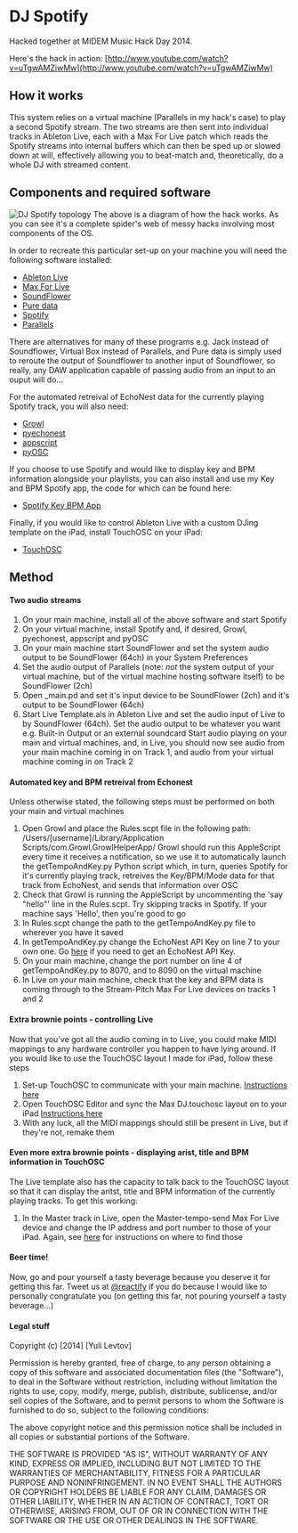 DJ Spotify
==========

Hacked together at MIDEM Music Hack Day 2014. 

Here's the hack in action: [http://www.youtube.com/watch?v=uTgwAMZiwMw](http://www.youtube.com/watch?v=uTgwAMZiwMw)

## How it works
This system relies on a virtual machine (Parallels in my hack's case) to play a second Spotify stream. The two streams are then sent into individual tracks in Ableton Live, each with a Max For Live patch which reads the Spotify streams into internal buffers which can then be sped up or slowed down at will, effectively allowing you to beat-match and, theoretically, do a whole DJ with streamed content. 

## Components and required software
![DJ Spotify topology](http://reactifymusic.com/wp-content/uploads/2014/02/DJ-Spotify-diagram-1.jpg)
The above is a diagram of how the hack works. As you can see it's a complete spider's web of messy hacks involving most components of the OS.

In order to recreate this particular set-up on your machine you will need the following software installed:
- [Ableton Live](https://www.ableton.com/)
- [Max For Live](https://www.ableton.com/en/live/max-for-live/)
- [SoundFlower](http://cycling74.com/soundflower-landing-page/)
- [Pure data](http://puredata.info/)
- [Spotify](https://www.spotify.com/us/download/)
- [Parallels](http://www.parallels.com/)

There are alternatives for many of these programs e.g. Jack instead of Soundflower, Virtual Box instead of Parallels, and Pure data is simply used to reroute the output of Soundflower to another input of Soundflower, so really, any DAW application capable of passing audio from an input to an ouput will do...

For the automated retreival of EchoNest data for the currently playing Spotify track, you will also need:
- [Growl](http://growl.info/)
- [pyechonest](https://github.com/echonest/pyechonest)
- [appscript](https://pypi.python.org/pypi/appscript)
- [pyOSC](https://pypi.python.org/pypi/pyOSC)

If you choose to use Spotify and would like to display key and BPM information alongside your playlists, you can also install and use my Key and BPM Spotify app, the code for which can be found here:
- [Spotify Key BPM App](https://github.com/reactify/spotify-key-bpm)

Finally, if you would like to control Ableton Live with a custom DJing template on the iPad, install TouchOSC on your iPad:
- [TouchOSC](http://hexler.net/software/touchosc)

## Method
#### Two audio streams
1. On your main machine, install all of the above software and start Spotify
2. On your virtual machine, install Spotify and, if desired, Growl, pyechonest, appscript and pyOSC
3. On your main machine start SoundFlower and set the system audio output to be SoundFlower (64ch) in your System Preferences
4. Set the audio output of Parallels (note: *not* the system output of your virtual machine, but of the virtual machine hosting software itself) to be SoundFlower (2ch)
5. Open _main.pd and set it's input device to be SoundFlower (2ch) and it's output to be SoundFlower (64ch)
6. Start Live Template.als in Ableton Live and set the audio input of Live to by SoundFlower (64ch). Set the audio output to be whatever you want e.g. Built-in Output or an external soundcard
Start audio playing on your main and virtual machines, and, in Live, you should now see audio from your main machine coming in on Track 1, and audio from your virtual machine coming in on Track 2

#### Automated key and BPM retreival from Echonest
Unless otherwise stated, the following steps must be performed on both your main and virtual machines
1. Open Growl and place the Rules.scpt file in the following path: /Users/[username]/Library/Application Scripts/com.Growl.GrowlHelperApp/
	Growl should run this AppleScript every time it receives a notification, so we use it to automatically launch the getTempoAndKey.py Python script which, in turn, queries Spotify for it's currently playing track, retreives the Key/BPM/Mode data for that track from EchoNest, and sends that information over OSC
2. Check that Growl is running the AppleScript by uncommenting the 'say "hello"' line in the Rules.scpt. Try skipping tracks in Spotify. If your machine says 'Hello', then you're good to go
3. In Rules.scpt change the path to the getTempoAndKey.py file to wherever you have it saved
4. In getTempoAndKey.py change the EchoNest API Key on line 7 to your own one. Go [here](http://developer.echonest.com/) if you need to get an EchoNest API Key.
5. On your main machine, change the port number on line 4 of getTempoAndKey.py to 8070, and to 8090 on the virtual machine
6. In Live on your main machine, check that the key and BPM data is coming through to the Stream-Pitch Max For Live devices on tracks 1 and 2

#### Extra brownie points - controlling Live
Now that you've got all the audio coming in to Live, you could make MIDI mappings to any hardware controller you happen to have lying around. If you would like to use the TouchOSC layout I made for iPad, follow these steps
1. Set-up TouchOSC to communicate with your main machine. [Instructions here](http://hexler.net/docs/touchosc-configuration)
2. Open TouchOSC Editor and sync the Max DJ.touchosc layout on to your iPad [Instructions here](http://hexler.net/docs/touchosc-editor-sync)
3. With any luck, all the MIDI mappings should still be present in Live, but if they're not, remake them

#### Even more extra brownie points - displaying arist, title and BPM information in TouchOSC
The Live template also has the capacity to talk back to the TouchOSC layout so that it can display the aritst, title and BPM information of the currently playing tracks. To get this working:
1. In the Master track in Live, open the Master-tempo-send Max For Live device and change the IP address and port number to those of your iPad. Again, see [here](http://hexler.net/docs/touchosc-configuration) for instructions on where to find those

#### Beer time!
Now, go and pour yourself a tasty beverage because you deserve it for getting this far. Tweet us at [@reactify](www.twitter.com/reactify) if you do because I would like to personally congratulate you (on getting this far, not pouring yourself a tasty beverage...)

#### Legal stuff
Copyright (c) [2014] [Yuli Levtov]

Permission is hereby granted, free of charge, to any person obtaining a copy
of this software and associated documentation files (the "Software"), to deal
in the Software without restriction, including without limitation the rights
to use, copy, modify, merge, publish, distribute, sublicense, and/or sell
copies of the Software, and to permit persons to whom the Software is
furnished to do so, subject to the following conditions:

The above copyright notice and this permission notice shall be included in all
copies or substantial portions of the Software.

THE SOFTWARE IS PROVIDED "AS IS", WITHOUT WARRANTY OF ANY KIND, EXPRESS OR
IMPLIED, INCLUDING BUT NOT LIMITED TO THE WARRANTIES OF MERCHANTABILITY,
FITNESS FOR A PARTICULAR PURPOSE AND NONINFRINGEMENT. IN NO EVENT SHALL THE
AUTHORS OR COPYRIGHT HOLDERS BE LIABLE FOR ANY CLAIM, DAMAGES OR OTHER
LIABILITY, WHETHER IN AN ACTION OF CONTRACT, TORT OR OTHERWISE, ARISING FROM,
OUT OF OR IN CONNECTION WITH THE SOFTWARE OR THE USE OR OTHER DEALINGS IN THE
SOFTWARE.